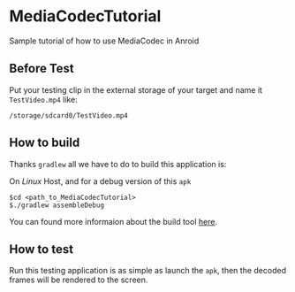 # MediaCodecTutorial
Sample tutorial of how to use MediaCodec in Anroid

## Before Test

Put your testing clip in the external storage of your target and name it `TestVideo.mp4` like:

```
/storage/sdcard0/TestVideo.mp4
```

## How to build

Thanks `gradlew` all we have to do to build this application is:

On *Linux* Host, and for a debug version of this `apk`
```
$cd <path_to_MediaCodecTutorial>
$./gradlew assembleDebug
```

You can found more informaion about the build tool [here](https://developer.android.com/tools/building/plugin-for-gradle.html).

## How to test

Run this testing application is as simple as launch the `apk`, then the decoded frames will be rendered to the screen.

